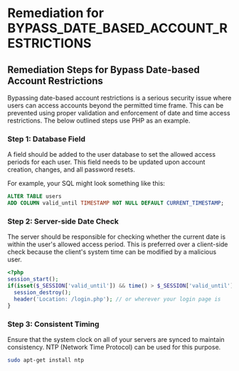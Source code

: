 # Remediation for BYPASS_DATE_BASED_ACCOUNT_RESTRICTIONS

## Remediation Steps for Bypass Date-based Account Restrictions

Bypassing date-based account restrictions is a serious security issue where users can access accounts beyond the permitted time frame. This can be prevented using proper validation and enforcement of date and time access restrictions. The below outlined steps use PHP as an example.

### Step 1: Database Field
A field should be added to the user database to set the allowed access periods for each user. This field needs to be updated upon account creation, changes, and all password resets.

For example, your SQL might look something like this:

```sql
ALTER TABLE users
ADD COLUMN valid_until TIMESTAMP NOT NULL DEFAULT CURRENT_TIMESTAMP;
```

### Step 2: Server-side Date Check

The server should be responsible for checking whether the current date is within the user's allowed access period. This is preferred over a client-side check because the client's system time can be modified by a malicious user.

```php
<?php
session_start();
if(isset($_SESSION['valid_until']) && time() > $_SESSION['valid_until']) {
  session_destroy();
  header('Location: /login.php'); // or wherever your login page is
}
```
### Step 3: Consistent Timing

Ensure that the system clock on all of your servers are synced to maintain consistency. NTP (Network Time Protocol) can be used for this purpose.

```bash
sudo apt-get install ntp
```